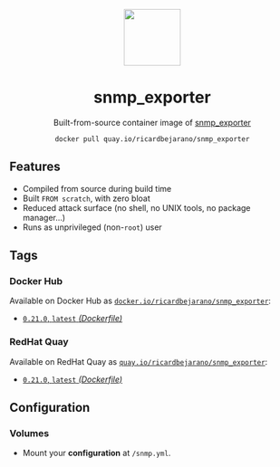 <div align="center">
	<p><img src="https://em-content.zobj.net/thumbs/160/apple/325/fire_1f525.png" width="100px"></p>
	<h1>snmp_exporter</h1>
	<p>Built-from-source container image of <a href="https://github.com/prometheus/snmp_exporter">snmp_exporter</a></p>
	<code>docker pull quay.io/ricardbejarano/snmp_exporter</code>
</div>


## Features

* Compiled from source during build time
* Built `FROM scratch`, with zero bloat
* Reduced attack surface (no shell, no UNIX tools, no package manager...)
* Runs as unprivileged (non-`root`) user


## Tags

### Docker Hub

Available on Docker Hub as [`docker.io/ricardbejarano/snmp_exporter`](https://hub.docker.com/r/ricardbejarano/snmp_exporter):

- [`0.21.0`, `latest` *(Dockerfile)*](Dockerfile)

### RedHat Quay

Available on RedHat Quay as [`quay.io/ricardbejarano/snmp_exporter`](https://quay.io/repository/ricardbejarano/snmp_exporter):

- [`0.21.0`, `latest` *(Dockerfile)*](Dockerfile)


## Configuration

### Volumes

- Mount your **configuration** at `/snmp.yml`.
